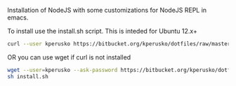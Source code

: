 Installation of NodeJS with some customizations for NodeJS REPL in emacs.

To install use the install.sh script. This is inteded for Ubuntu 12.x+

```sh
curl --user kperusko https://bitbucket.org/kperusko/dotfiles/raw/master/nodejs/install.sh | sh
```

OR you can use wget if curl is not installed

```sh
wget --user=kperusko --ask-password https://bitbucket.org/kperusko/dotfiles/raw/master/emacs/install.sh
sh install.sh
```